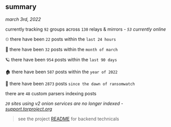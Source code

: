 
## summary
_march 3rd, 2022_

currently tracking `92` groups across `130` relays & mirrors - _`53` currently online_

⏲ there have been `22` posts within the `last 24 hours`

🦈 there have been `32` posts within the `month of march`

🪐 there have been `954` posts within the `last 90 days`

🏚 there have been `587` posts within the `year of 2022`

🦕 there have been `2873` posts `since the dawn of ransomwatch`

there are `48` custom parsers indexing posts

_`20` sites using v2 onion services are no longer indexed - [support.torproject.org](https://support.torproject.org/onionservices/v2-deprecation/)_

> see the project [README](https://github.com/thetanz/ransomwatch#ransomwatch--) for backend technicals
